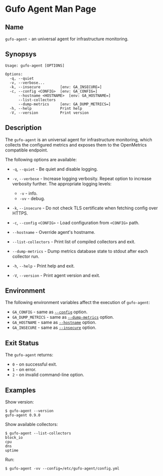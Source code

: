 # Gufo Agent Man Page

## Name

`gufo-agent` - an universal agent for infrastructure monitoring.


## Synopsys

```
Usage: gufo-agent [OPTIONS]

Options:
  -q, --quiet            
  -v, --verbose...       
  -k, --insecure         [env: GA_INSECURE=]
  -c, --config <CONFIG>  [env: GA_CONFIG=]
      --hostname <HOSTNAME>  [env: GA_HOSTNAME=]  
      --list-collectors  
      --dump-metrics     [env: GA_DUMP_METRICS=]
  -h, --help             Print help
  -V, --version          Print version
```

## Description

The `gufo-agent` is an universal agent for infrastructure monitoring, which
collects the configured metrics and exposes them to the OpenMetrics compatible
endpoint.

The following options are available:

* `-q`, `--quiet` - Be quiet and disable logging.
* `-v`, `--verbose` - Increase logging verbosity. Repeat option to increase verbosity further.
  The appropriate logging levels:

    * `-v` - info.
    * `-vv` - debug.

* `-k`, `--insecure` - Do not check TLS certificate when fetching config over HTTPS.
* <a name="opt_insecure"></a>`-c`, `--config` `<CONFIG>` - Load configuration from `<CONFIG>` path.
* <a name="opt_hostname"></a>`--hostname` - Override agent's hostname.
* <a name="opt_config"></a>`--list-collectors` - Print list of compiled collectors and exit.
* <a name="opt_dump_metrics"></a>`--dump-metrics` - Dump metrics database state to stdout after each collector run.
* `-h`, `--help` - Print help and exit.
* `-V`, `--version` - Print agent version and exit.

## Environment

The following environment variables affect the execution of `gufo-agent`:

* `GA_CONFIG` - same as [`--config`](#opt_config) option.
* `GA_DUMP_METRICS` - same as [`--dump-metrics`](#opt_dump_metrics) option.
* `GA_HOSTNAME` - same as [`--hostname`](#opt_hostname) option.
* `GA_INSECURE` - same as [`--insecure`](#opt_insecure) option.

## Exit Status

The `gufo-agent` returns:

* `0` - on successful exit.
* `1` - on error.
* `2` - on invalid command-line option.

## Examples

Show version:

```
$ gufo-agent --version
gufo-agent 0.9.0
```

Show available collectors:

```
$ gufo-agent --list-collectors
block_io
cpu
dns
uptime
```

Run:

```
$ gufo-agent -vv --config=/etc/gufo-agent/config.yml
```